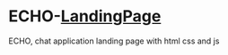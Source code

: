 # ECHO-[LandingPage](https://echo-chattingv1.netlify.app/)
ECHO, chat application landing page with html css and js


